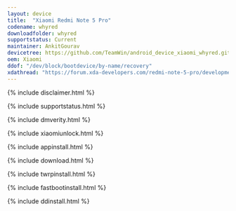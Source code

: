 ```yaml
---
layout: device
title:  "Xiaomi Redmi Note 5 Pro"
codename: whyred
downloadfolder: whyred
supportstatus: Current
maintainer: AnkitGourav
devicetree: https://github.com/TeamWin/android_device_xiaomi_whyred.git
oem: Xiaomi
ddof: "/dev/block/bootdevice/by-name/recovery"
xdathread: "https://forum.xda-developers.com/redmi-note-5-pro/development/recovery-twrp-3-2-1-0-whyred-t3766113"
---
```


{% include disclaimer.html %}

{% include supportstatus.html %}

{% include dmverity.html %}

{% include xiaomiunlock.html %}

{% include appinstall.html %}

{% include download.html %}

{% include twrpinstall.html %}

{% include fastbootinstall.html %}

{% include ddinstall.html %}
